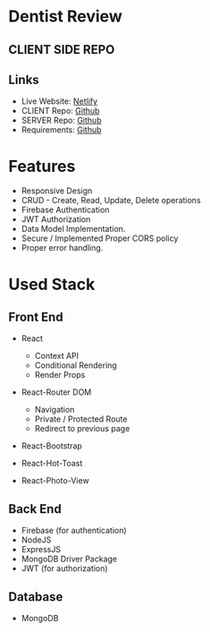 # Dentist Review
## CLIENT SIDE REPO

## Links
- Live Website: [Netlify](https://p-hero-foy4748-assignment-11.netlify.app/)
- CLIENT Repo: [Github](https://github.com/foy4748/dentist-review)
- SERVER Repo: [Github](https://github.com/foy4748/dentist-review-server)
- Requirements: [Github](https://github.com/ProgrammingHero1/Service-Review-Assignment/blob/main/task_description.md)

# Features
- Responsive Design
- CRUD - Create, Read, Update, Delete operations
- Firebase Authentication 
- JWT Authorization
- Data Model Implementation.
- Secure / Implemented Proper CORS policy 
- Proper error handling.

# Used Stack

## Front End
- React
    - Context API
    - Conditional Rendering
    - Render Props

- React-Router DOM
    - Navigation
    - Private / Protected Route
    - Redirect to previous page

- React-Bootstrap
- React-Hot-Toast
- React-Photo-View

## Back End
- Firebase (for authentication)
- NodeJS
- ExpressJS
- MongoDB Driver Package
- JWT (for authorization)

## Database
- MongoDB
